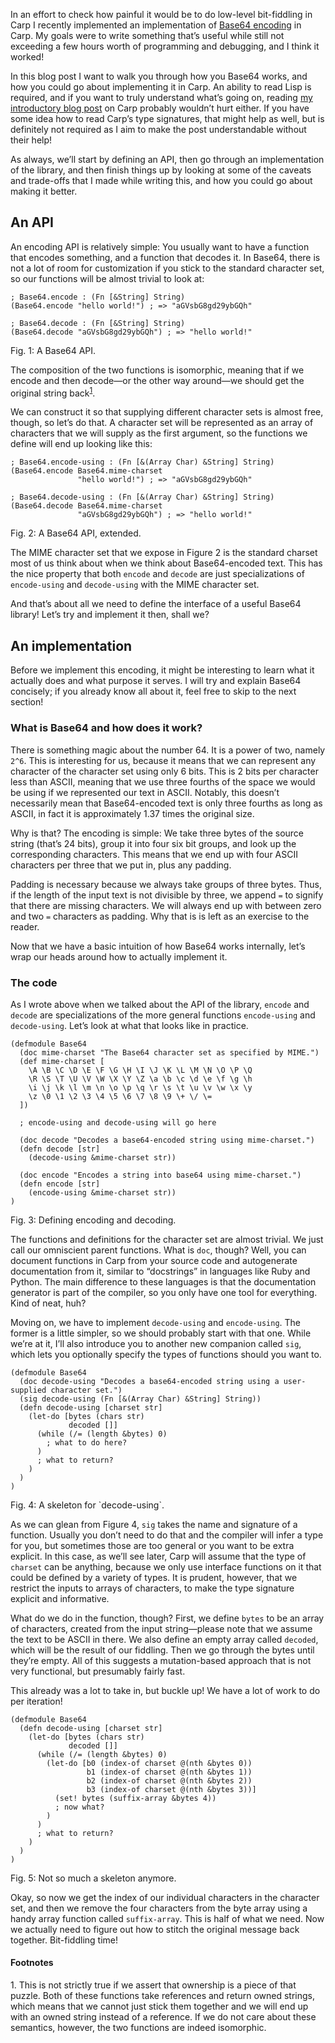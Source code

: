 In an effort to check how painful it would be to do low-level bit-fiddling in
Carp I recently implemented an implementation of [Base64
encoding](https://github.com/hellerve/base64.carp) in Carp. My goals were to
write something that’s useful while still not exceeding a few hours worth of
programming and debugging, and I think it worked!

In this blog post I want to walk you through how you Base64 works, and how you
could go about implementing it in Carp. An ability to read Lisp is required,
and if you want to truly understand what’s going on, reading [my introductory
blog post](/Carp.html) on Carp probably wouldn’t hurt either. If you have some
idea how to read Carp’s type signatures, that might help as well, but is
definitely not required as I aim to make the post understandable without their
help!

As always, we’ll start by defining an API, then go through an implementation of
the library, and then finish things up by looking at some of the caveats and
trade-offs that I made while writing this, and how you could go about making it
better.

## An API

An encoding API is relatively simple: You usually want to have a function that
encodes something, and a function that decodes it. In Base64, there is not a lot
of room for customization if you stick to the standard character set, so our
functions will be almost trivial to look at:

```
; Base64.encode : (Fn [&String] String)
(Base64.encode "hello world!") ; => "aGVsbG8gd29ybGQh"

; Base64.decode : (Fn [&String] String)
(Base64.decode "aGVsbG8gd29ybGQh") ; => "hello world!"
```
<div class="figure-label">Fig. 1: A Base64 API.</div>

The composition of the two functions is isomorphic, meaning that if we encode
and then decode—or the other way around—we should get the original string
back<sup><a href="#1">1</a></sup>.

We can construct it so that supplying different character sets is almost free,
though, so let’s do that. A character set will be represented as an array of
characters that we will supply as the first argument, so the functions we define
will end up looking like this:

```
; Base64.encode-using : (Fn [&(Array Char) &String] String)
(Base64.encode Base64.mime-charset
               "hello world!") ; => "aGVsbG8gd29ybGQh"

; Base64.decode-using : (Fn [&(Array Char) &String] String)
(Base64.decode Base64.mime-charset
               "aGVsbG8gd29ybGQh") ; => "hello world!"
```
<div class="figure-label">Fig. 2: A Base64 API, extended.</div>

The MIME character set that we expose in Figure 2 is the standard charset most
of us think about when we think about Base64-encoded text. This has the nice
property that both `encode` and `decode` are just specializations of
`encode-using` and `decode-using` with the MIME character set.

And that’s about all we need to define the interface of a useful Base64 library!
Let’s try and implement it then, shall we?

## An implementation

Before we implement this encoding, it might be interesting to learn what it
actually does and what purpose it serves. I will try and explain Base64
concisely; if you already know all about it, feel free to skip to the next
section!

### What is Base64 and how does it work?

There is something magic about the number 64. It is a power of two, namely
`2^6`. This is interesting for us, because it means that we can represent any
character of the character set using only 6 bits. This is 2 bits per character
less than ASCII, meaning that we use three fourths of the space we would be
using if we represented our text in ASCII. Notably, this doesn’t necessarily
mean that Base64-encoded text is only three fourths as long as ASCII, in fact
it is approximately 1.37 times the original size.

Why is that? The encoding is simple: We take three bytes of the source string
(that’s 24 bits), group it into four six bit groups, and look up the
corresponding characters. This means that we end up with four ASCII characters
per three that we put in, plus any padding.

Padding is necessary because we always take groups of three bytes. Thus, if the
length of the input text is not divisible by three, we append `=` to signify
that there are missing characters. We will always end up with between zero and
two `=` characters as padding. Why that is is left as an exercise to the reader.

Now that we have a basic intuition of how Base64 works internally, let’s wrap
our heads around how to actually implement it.

### The code

As I wrote above when we talked about the API of the library, `encode` and
`decode` are specializations of the more general functions `encode-using` and
`decode-using`. Let’s look at what that looks like in practice.

```
(defmodule Base64
  (doc mime-charset "The Base64 character set as specified by MIME.")
  (def mime-charset [
    \A \B \C \D \E \F \G \H \I \J \K \L \M \N \O \P \Q
    \R \S \T \U \V \W \X \Y \Z \a \b \c \d \e \f \g \h
    \i \j \k \l \m \n \o \p \q \r \s \t \u \v \w \x \y
    \z \0 \1 \2 \3 \4 \5 \6 \7 \8 \9 \+ \/ \=
  ])

  ; encode-using and decode-using will go here

  (doc decode "Decodes a base64-encoded string using mime-charset.")
  (defn decode [str]
    (decode-using &mime-charset str))

  (doc encode "Encodes a string into base64 using mime-charset.")
  (defn encode [str]
    (encode-using &mime-charset str))
)
```
<div class="figure-label">Fig. 3: Defining encoding and decoding.</div>

The functions and definitions for the character set are almost trivial. We just
call our omniscient parent functions. What is `doc`, though? Well, you can
document functions in Carp from your source code and autogenerate documentation
from it, similar to “docstrings” in languages like Ruby and Python. The main
difference to these languages is that the documentation generator is part of
the compiler, so you only have one tool for everything. Kind of neat, huh?

Moving on, we have to implement `decode-using` and `encode-using`. The former
is a little simpler, so we should probably start with that one. While we’re at
it, I’ll also introduce you to another new companion called `sig`, which lets
you optionally specify the types of functions should you want to.

```
(defmodule Base64
  (doc decode-using "Decodes a base64-encoded string using a user-supplied character set.")
  (sig decode-using (Fn [&(Array Char) &String] String))
  (defn decode-using [charset str]
    (let-do [bytes (chars str)
             decoded []]
      (while (/= (length &bytes) 0)
        ; what to do here?
      )
      ; what to return?
    )
  )
)
```
<div class="figure-label">Fig. 4: A skeleton for `decode-using`.</div>

As we can glean from Figure 4, `sig` takes the name and signature of a function.
Usually you don’t need to do that and the compiler will infer a type for you,
but sometimes those are too general or you want to be extra explicit. In this
case, as we’ll see later, Carp will assume that the type of `charset` can be
anything, because we only use interface functions on it that could be defined
by a variety of types. It is prudent, however, that we restrict the inputs to
arrays of characters, to make the type signature explicit and informative.

What do we do in the function, though? First, we define `bytes` to be an array
of characters, created from the input string—please note that we assume the text
to be ASCII in there. We also define an empty array called `decoded`, which will
be the result of our fiddling. Then we go through the bytes until they’re empty.
All of this suggests a mutation-based approach that is not very functional, but
presumably fairly fast.

This already was a lot to take in, but buckle up! We have a lot of work to do
per iteration!

```
(defmodule Base64
  (defn decode-using [charset str]
    (let-do [bytes (chars str)
             decoded []]
      (while (/= (length &bytes) 0)
        (let-do [b0 (index-of charset @(nth &bytes 0))
                 b1 (index-of charset @(nth &bytes 1))
                 b2 (index-of charset @(nth &bytes 2))
                 b3 (index-of charset @(nth &bytes 3))]
          (set! bytes (suffix-array &bytes 4))
          ; now what?
        )
      )
      ; what to return?
    )
  )
)
```
<div class="figure-label">Fig. 5: Not so much a skeleton anymore.</div>

Okay, so now we get the index of our individual characters in the character set,
and then we remove the four characters from the byte array using a handy array
function called `suffix-array`. This is half of what we need. Now we actually
need to figure out how to stitch the original message back together.
Bit-fiddling time!

#### Footnotes

<span id="1">1. </span> This is not strictly true if we assert that ownership is
                        a piece of that puzzle. Both of these functions take
                        references and return owned strings, which means that
                        we cannot just stick them together and we will end up
                        with an owned string instead of a reference. If we do
                        not care about these semantics, however, the two
                        functions are indeed isomorphic.
